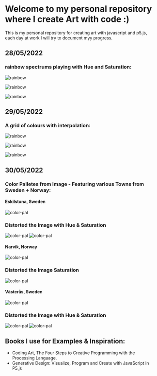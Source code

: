 # Welcome to my personal repository where I create Art with code :)

This is my personal repository for creating art with javascript and p5.js, each day at work I will
try to document myy progress.


## 28/05/2022 
### rainbow spectrums playing with Hue and Saturation:
![rainbow](p5/book-examples/images/rainbow-spec2.png)

![rainbow](p5/book-examples/images/rainbow-spec3.png)

![rainbow](p5/book-examples/images/rainbow-spec4.png)

## 29/05/2022
### A grid of colours with interpolation:
![rainbow](p5/book-examples/images/interpol-1.png)

![rainbow](p5/book-examples/images/interpol-2.png)

![rainbow](p5/book-examples/images/interpol-3.png)

## 30/05/2022
### Color Palletes from Image - Featuring various Towns from Sweden + Norway:
#### Eskilstuna, Sweden
![color-pal](p5/book-examples/images/eskil-1.png)
### Distorted the Image with Hue & Saturation
![color-pal](p5/book-examples/images/eskil-hue.png)
![color-pal](p5/book-examples/images/eskil-sat.png)

#### Narvik, Norway
![color-pal](p5/book-examples/images/narvik.png)
### Distorted the Image Saturation
![color-pal](p5/book-examples/images/narvik-sat.png)

#### Västerås, Sweden
![color-pal](p5/book-examples/images/vast.jpg)
### Distorted the Image with Hue & Saturation
![color-pal](p5/book-examples/images/vast-hue.png)
![color-pal](p5/book-examples/images/vast-saturation.png)

## Books I use for Examples & Inspiration:
* Coding Art, The Four Steps to Creative Programming with the Processing Language.
* Generative Design: Visualize, Program and Create with JavaScript in P5.js